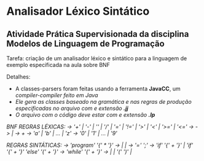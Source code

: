 <h1>Analisador Léxico Sintático</h1>

<h2>Atividade Prática Supervisionada da disciplina Modelos de Linguagem de Programação</h2>

Tarefa: criação de um analisador léxico e sintático para a linguagem de exemplo especificada na aula sobre BNF

Detalhes:
<ul>
    <li>A classes-parsers foram feitas usando a ferramenta <b>JavaCC</b>, um <i>compiler-compiler</j> feito em Java</li>
    <li>Ele gera as classes baseado na gramática e nas regras de produção especificadas no arquivo com e extensão <b>.jj</b></li>
    <li>O arquivo com o código deve estar com e extensão <b>.lp</b></li>
</ul>

BNF
REGRAS LÉXICAS:
<OP>-> '+' | '-' | '*' | '/' | '=' | '!=' | '>' | '<' | '>=' | '<='
<ID>-> <LETTER> <LD>*
<LD>-> <LETTER> | <DIGIT>
<NUMBER>-> <DIGIT>+
<LETTER>-> 'a' | 'b' | ... | 'z'
<DIGIT>-> '0' | '1' | ... | '9'

REGRAS SINTÁTICAS:
<PROGRAM>-> 'program' '{' <STATEMENT>* '}'
<STATEMENT>-> <ASSIGNMENT> | <CONDITIONAL> | <LOOP>
<ASSIGNMENT>-> <ID> '=' <EXPR> ';'
<CONDITIONAL>-> 'if' <EXPR> '{' <STATEMENT>+ '}' | 
        		'if' <EXPR> '{' <STATEMENT>+ '}' 'else' '{' <STATEMENT>+ '}'
<LOOP>-> 'while' <EXPR> '{' <STATEMENT>+ '}'
<EXPR>-> <ID> | <NUMBER> | '(' <EXPR> ')' | <EXPR> <OP> <EXPR>

